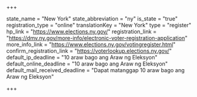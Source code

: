 +++

state_name = "New York"
state_abbreviation = "ny"
is_state = "true"
registration_type = "online"
translationKey = "New York"
type = "register"
hp_link = "https://www.elections.ny.gov/"
registration_link = "https://dmv.ny.gov/more-info/electronic-voter-registration-application"
more_info_link = "https://www.elections.ny.gov/votingregister.html"
confirm_registration_link = "https://voterlookup.elections.ny.gov/"
default_ip_deadline = "10 araw bago ang Araw ng Eleksyon"
default_online_deadline = "10 araw bago ang Araw ng Eleksyon"
default_mail_received_deadline = "Dapat matanggap 10 araw bago ang Araw ng Eleksyon"

+++